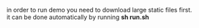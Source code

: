 in order to run demo you need to download large static files first.<br> 
it can be done automatically by running <b>sh run.sh</b>
